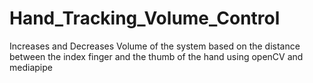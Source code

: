 # Hand_Tracking_Volume_Control
Increases and Decreases Volume of the system based on the distance between the index finger and the thumb of the hand using openCV and mediapipe
